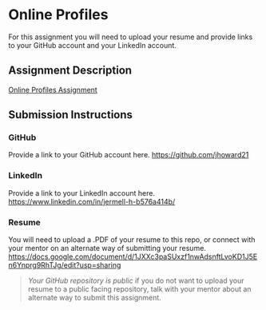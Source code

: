 # Online Profiles
For this assignment you will need to upload your resume and provide links to your GitHub account and your LinkedIn account.

## Assignment Description
[Online Profiles Assignment](https://education.launchcode.org/liftoff/modules/assignments/online-profiles)

## Submission Instructions
 
### GitHub
Provide a link to your GitHub account here.
https://github.com/jhoward21
### LinkedIn
Provide a link to your LinkedIn account here.
https://www.linkedin.com/in/jermell-h-b576a414b/
### Resume
You will need to upload a .PDF of your resume to this repo, or connect with your mentor on an alternate way of submitting your resume.
https://docs.google.com/document/d/1JXXc3paSUxzf1nwAdsnftLvoKD1J5En6Ynprg9RhTJg/edit?usp=sharing
> *Your GitHub repository is public* if you do not want to upload your resume to a public facing repository, talk with your mentor about an alternate way to submit this assignment.
